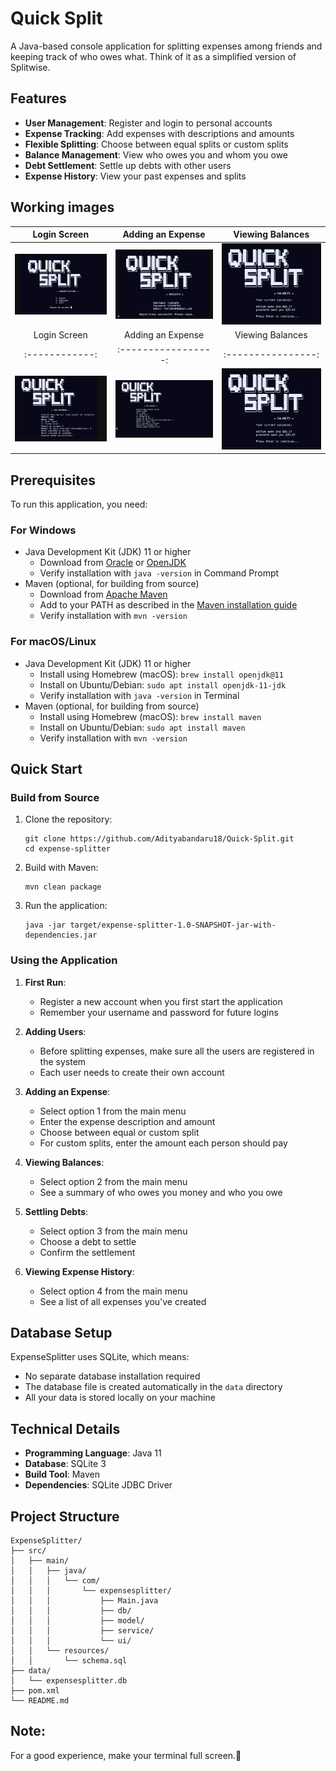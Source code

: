 # Quick Split

A Java-based console application for splitting expenses among friends and keeping track of who owes what. Think of it as a simplified version of Splitwise.

## Features

- **User Management**: Register and login to personal accounts
- **Expense Tracking**: Add expenses with descriptions and amounts
- **Flexible Splitting**: Choose between equal splits or custom splits
- **Balance Management**: View who owes you and whom you owe
- **Debt Settlement**: Settle up debts with other users
- **Expense History**: View your past expenses and splits

## Working images

| Login Screen | Adding an Expense | Viewing Balances |
|:------------:|:-----------------:|:----------------:|
| ![Login](images/1.jpg) | ![Add Expense](images/2.jpg) | ![Balances](images/3.jpg) |
| Login Screen | Adding an Expense | Viewing Balances |
|:------------:|:-----------------:|:----------------:|
| ![Login](images/4.jpg) | ![Add Expense](images/6.jpg) | ![Balances](images/3.jpg) |

## Prerequisites

To run this application, you need:

### For Windows
- Java Development Kit (JDK) 11 or higher
  - Download from [Oracle](https://www.oracle.com/java/technologies/javase-downloads.html) or [OpenJDK](https://adoptopenjdk.net/)
  - Verify installation with `java -version` in Command Prompt
- Maven (optional, for building from source)
  - Download from [Apache Maven](https://maven.apache.org/download.cgi)
  - Add to your PATH as described in the [Maven installation guide](https://maven.apache.org/install.html)
  - Verify installation with `mvn -version`

### For macOS/Linux
- Java Development Kit (JDK) 11 or higher
  - Install using Homebrew (macOS): `brew install openjdk@11`
  - Install on Ubuntu/Debian: `sudo apt install openjdk-11-jdk`
  - Verify installation with `java -version` in Terminal
- Maven (optional, for building from source)
  - Install using Homebrew (macOS): `brew install maven`
  - Install on Ubuntu/Debian: `sudo apt install maven`
  - Verify installation with `mvn -version`

## Quick Start


### Build from Source

1. Clone the repository:
   ```
   git clone https://github.com/Adityabandaru18/Quick-Split.git
   cd expense-splitter
   ```

2. Build with Maven:
   ```
   mvn clean package
   ```

3. Run the application:
   ```
   java -jar target/expense-splitter-1.0-SNAPSHOT-jar-with-dependencies.jar
   ```

### Using the Application

1. **First Run**:
   - Register a new account when you first start the application
   - Remember your username and password for future logins

2. **Adding Users**:
   - Before splitting expenses, make sure all the users are registered in the system
   - Each user needs to create their own account

3. **Adding an Expense**:
   - Select option 1 from the main menu
   - Enter the expense description and amount
   - Choose between equal or custom split
   - For custom splits, enter the amount each person should pay

4. **Viewing Balances**:
   - Select option 2 from the main menu
   - See a summary of who owes you money and who you owe

5. **Settling Debts**:
   - Select option 3 from the main menu
   - Choose a debt to settle
   - Confirm the settlement

6. **Viewing Expense History**:
   - Select option 4 from the main menu
   - See a list of all expenses you've created

## Database Setup

ExpenseSplitter uses SQLite, which means:
- No separate database installation required
- The database file is created automatically in the `data` directory
- All your data is stored locally on your machine

## Technical Details

- **Programming Language**: Java 11
- **Database**: SQLite 3
- **Build Tool**: Maven
- **Dependencies**: SQLite JDBC Driver

## Project Structure

```
ExpenseSplitter/
├── src/
│   ├── main/
│   │   ├── java/
│   │   │   └── com/
│   │   │       └── expensesplitter/
│   │   │           ├── Main.java
│   │   │           ├── db/
│   │   │           ├── model/
│   │   │           ├── service/
│   │   │           └── ui/
│   │   └── resources/
│   │       └── schema.sql
├── data/
│   └── expensesplitter.db
├── pom.xml
└── README.md
```
## Note:
For a good experience, make your terminal full screen.🫣
